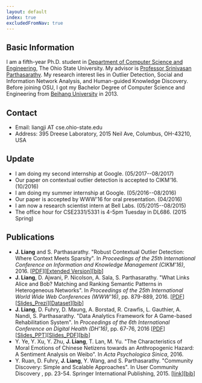 ```yaml
---
layout: default
index: true
excludedFromNav: true
---
```

## Basic Information
I am a fifth-year Ph.D. student in [Department of Computer Science and Engineering](https://cse.osu.edu/), The Ohio State University. My advisor is [Professor Srinivasan Parthasarathy](http://web.cse.ohio-state.edu/~parthasarathy.2/). My research interest lies in Outlier Detection, Social and Information Network Analysis, and Human-guided Knowledge Discovery. Before joining OSU, I got my Bachelor Degree of Computer Science and Engineering from [Beihang University](http://ev.buaa.edu.cn/) in 2013. 

## Contact
* Email: liangji AT cse.ohio-state.edu
* Address: 395 Dreese Laboratory, 2015 Neil Ave, Columbus, OH-43210, USA

## Update
* I am doing my second internship at Google. (05/2017--08/2017)
* Our paper on contextual outlier detection is accepted to CIKM'16. (10/2016)
* I am doing my summer internship at Google. (05/2016--08/2016)
* Our paper is accepted by WWW'16 for oral presentation. (04/2016)
* I am now a research scientist intern at Bell Labs. (05/2015--08/2015)
* The office hour for CSE2331/5331 is 4-5pm Tuesday in DL686. (2015 Spring)

## Publications
* **J. Liang** and S. Parthasarathy. "Robust Contextual Outlier Detection: Where Context Meets Sparsity". In *Proceedings of the 25th International Conference on Information and Knowledge Management (CIKM'16)*, 2016. \[[PDF](./publications/CIKM16_ROCOD.pdf)\]\[[Extended Version](https://arxiv.org/abs/1607.08329)\]\[[bib](./publications/CIKM16.bib)\]
* **J. Liang**, D. Ajwani, P. Nicolson, A. Sala, S. Parthasarathy. "What Links Alice and Bob? Matching and Ranking Semantic Patterns in Heterogeneous Networks". In *Proceedings of the 25th International World Wide Web Conferences (WWW'16)*, pp. 879-889, 2016. \[[PDF](./publications/WWW16_PRO-HEAPS.pdf)\]\[[Slides_Prezi](http://prezi.com/f524pmfbtixc/?utm_campaign=share&utm_medium=copy&rc=ex0share)\]\[[Dataset](./PRO-HEAPS/)\]\[[bib](publications/WWW16.bib)\]
* **J. Liang**, D. Fuhry, D. Maung, A. Borstad, R. Crawfis, L. Gauthier, A. Nandi, S. Parthasarathy. "Data Analytics Framework for A Game-based Rehabilitation System". In *Proceedings of the 6th International Conference on Digital Health (DH'16)*, pp. 67-76, 2016 \[[PDF](publications/DH16_GameSystem.pdf)\]\[[Slides_PPT](publications/DH16_Talk_public.pptx)\]\[[Slides_PDF](publications/DH16_Talk_public.pdf)\]\[[bib](publications/DH16.bib)\]
* Y. Ye, Y. Xu, Y. Zhu, **J. Liang**, T. Lan, M. Yu. "The Characteristics of Moral Emotions of Chinese Netizens towards an Anthropogenic Hazard: A Sentiment Analysis on Weibo". In *Acta Psychologica Sinica*, 2016.
* Y. Ruan, D. Fuhry, **J. Liang**, Y. Wang, and S. Parthasarathy. "Community Discovery: Simple and Scalable Approaches". In User Community Discovery , pp. 23-54. Springer International Publishing, 2015. \[[link](https://link.springer.com/chapter/10.1007%2F978-3-319-23835-7_2)\]\[[bib](publications/Chap2015.bib)\]
